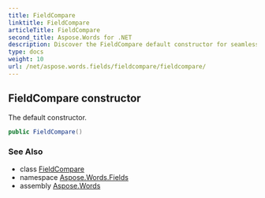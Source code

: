 ```yaml
---
title: FieldCompare
linktitle: FieldCompare
articleTitle: FieldCompare
second_title: Aspose.Words for .NET
description: Discover the FieldCompare default constructor for seamless data comparison. Enhance your coding efficiency with our powerful, user-friendly tool!
type: docs
weight: 10
url: /net/aspose.words.fields/fieldcompare/fieldcompare/
---
```

## FieldCompare constructor

The default constructor.

```csharp
public FieldCompare()
```

### See Also

* class [FieldCompare](../)
* namespace [Aspose.Words.Fields](../../../aspose.words.fields/)
* assembly [Aspose.Words](../../../)
